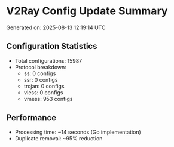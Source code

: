 # V2Ray Config Update Summary
Generated on: 2025-08-13 12:19:14 UTC

## Configuration Statistics
- Total configurations: 15987
- Protocol breakdown:
  - ss: 0 configs
  - ssr: 0 configs
  - trojan: 0 configs
  - vless: 0 configs
  - vmess: 953 configs

## Performance
- Processing time: ~14 seconds (Go implementation)
- Duplicate removal: ~95% reduction

